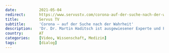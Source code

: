 ```yaml
---
date:          2021-05-04
redirect:      https://www.servustv.com/corona-auf-der-suche-nach-der-wahrheit/
title:         Servus TV
subtitle:      'Corona – auf der Suche nach der Wahrheit'
description:   'Dr. Dr. Martin Haditsch ist ausgewiesener Experte und Facharzt für Hygiene und Mikrobiologie, Infektiologie und Tropenmedizin sowie Virologie und Infektions-Epidemiologie. Die gängigen Einschätzungen und Lösungen im Kampf gegen die Corona-Pandemie sind für ihn nicht zufriedenstellend. Deshalb trifft er sich für ServusTV mit führenden Wissenschaftlern und Medizinern.'
country:       AT
categories:    [Video, Wissenschaft, Medizin]
tags:          [dialog]
---
```

